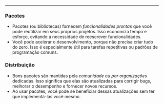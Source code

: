 ___
### Pacotes
- Pacotes (ou bibliotecas) fornecem *funcionalidades prontas* que você pode reutilizar em seus próprios projetos. Isso economiza tempo e esforço, evitando a necessidade de reescrever funcionalidades.
- Você pode acelerar o desenvolvimento, porque não precisa criar tudo do zero. Isso é especialmente útil para tarefas repetitivas ou padrões de programação comuns.

### Distribuição
- Bons pacotes são mantidas pela *comunidade ou por organizações* dedicadas. Isso significa que elas são atualizadas para corrigir bugs, melhorar o desempenho e fornecer novos recursos.
- Ao usar pacotes, você pode se beneficiar dessas atualizações sem ter que implementá-las você mesmo.